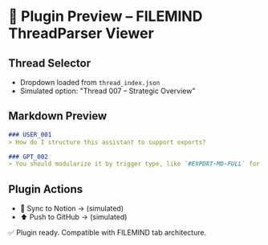 
# 🧪 Plugin Preview – FILEMIND ThreadParser Viewer

## Thread Selector
- Dropdown loaded from `thread_index.json`
- Simulated option: "Thread 007 – Strategic Overview"

## Markdown Preview
````markdown
### USER_001
> How do I structure this assistant to support exports?

### GPT_002
> You should modularize it by trigger type, like `#EXPORT-MD-FULL` for markdown and `#EXPORT-CSV-REGISTRY` for data tables...
````

## Plugin Actions
- 🧭 Sync to Notion → (simulated)
- ⬆️ Push to GitHub → (simulated)

✅ Plugin ready. Compatible with FILEMIND tab architecture.
